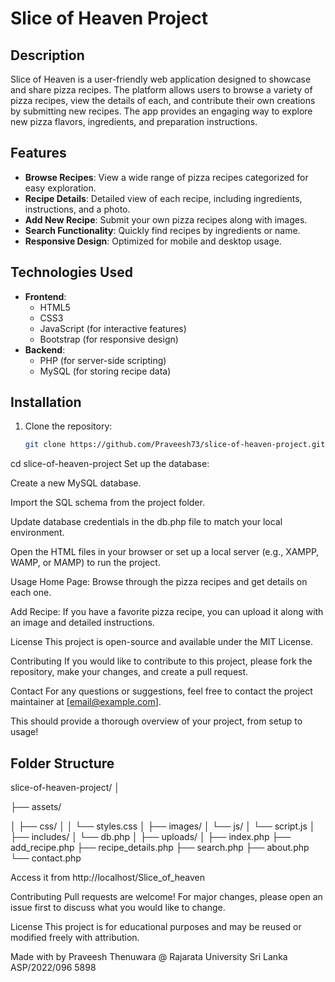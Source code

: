 # Slice of Heaven Project

## Description
Slice of Heaven is a user-friendly web application designed to showcase and share pizza recipes. The platform allows users to browse a variety of pizza recipes, view the details of each, and contribute their own creations by submitting new recipes. The app provides an engaging way to explore new pizza flavors, ingredients, and preparation instructions.

## Features
- **Browse Recipes**: View a wide range of pizza recipes categorized for easy exploration.
- **Recipe Details**: Detailed view of each recipe, including ingredients, instructions, and a photo.
- **Add New Recipe**: Submit your own pizza recipes along with images.
- **Search Functionality**: Quickly find recipes by ingredients or name.
- **Responsive Design**: Optimized for mobile and desktop usage.

## Technologies Used
- **Frontend**:
  - HTML5
  - CSS3
  - JavaScript (for interactive features)
  - Bootstrap (for responsive design)
- **Backend**:
  - PHP (for server-side scripting)
  - MySQL (for storing recipe data)

## Installation
1. Clone the repository:  
   ```bash
   git clone https://github.com/Praveesh73/slice-of-heaven-project.git

cd slice-of-heaven-project
Set up the database:

Create a new MySQL database.

Import the SQL schema from the project folder.

Update database credentials in the db.php file to match your local environment.

Open the HTML files in your browser or set up a local server (e.g., XAMPP, WAMP, or MAMP) to run the project.

Usage
Home Page: Browse through the pizza recipes and get details on each one.

Add Recipe: If you have a favorite pizza recipe, you can upload it along with an image and detailed instructions.

License
This project is open-source and available under the MIT License.

Contributing
If you would like to contribute to this project, please fork the repository, make your changes, and create a pull request.

Contact
For any questions or suggestions, feel free to contact the project maintainer at [email@example.com].



This should provide a thorough overview of your project, from setup to usage!


## Folder Structure

slice-of-heaven-project/
│

├── assets/

│   ├── css/
│   │   └── styles.css
│   ├── images/
│   └── js/
│       └── script.js
│
├── includes/
│   └── db.php
│
├── uploads/
│
├── index.php
├── add_recipe.php
├── recipe_details.php
├── search.php
├── about.php
└── contact.php

Access it from http://localhost/Slice_of_heaven

Contributing Pull requests are welcome! For major changes, please open an issue first to discuss what you would like to change.

License This project is for educational purposes and may be reused or modified freely with attribution.

Made with by Praveesh Thenuwara @ Rajarata University Sri Lanka
ASP/2022/096
5898
